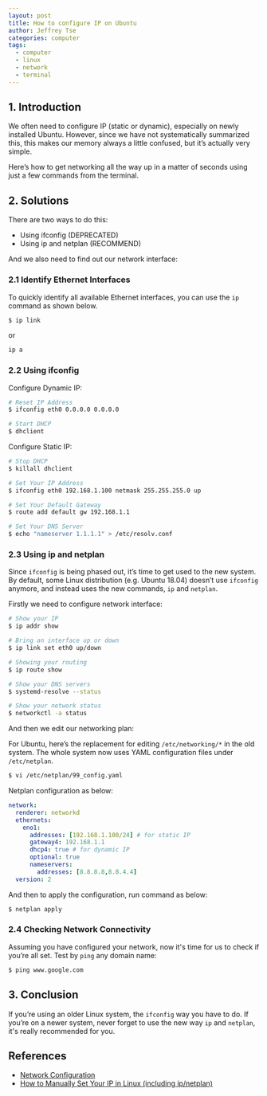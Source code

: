 ```yaml
---
layout: post
title: How to configure IP on Ubuntu
author: Jeffrey Tse
categories: computer
tags:
  - computer
  - linux
  - network
  - terminal
---
```


## 1. Introduction

We often need to configure IP (static or dynamic), especially on newly
installed Ubuntu. However, since we have not systematically summarized
this, this makes our memory always a little confused, but it’s actually
very simple.

Here’s how to get networking all the way up in a matter of seconds
using just a few commands from the terminal.

## 2. Solutions

There are two ways to do this:

- Using ifconfig (DEPRECATED)
- Using ip and netplan (RECOMMEND)

And we also need to find out our network interface:

### 2.1 Identify Ethernet Interfaces

To quickly identify all available Ethernet interfaces, you can use the
`ip` command as shown below.

```bash
$ ip link
```

or

```bash
ip a
```

### 2.2 Using ifconfig

Configure Dynamic IP:

```bash
# Reset IP Address
$ ifconfig eth0 0.0.0.0 0.0.0.0

# Start DHCP
$ dhclient
```

Configure Static IP:

```bash
# Stop DHCP
$ killall dhclient

# Set Your IP Address
$ ifconfig eth0 192.168.1.100 netmask 255.255.255.0 up

# Set Your Default Gateway
$ route add default gw 192.168.1.1

# Set Your DNS Server
$ echo "nameserver 1.1.1.1" > /etc/resolv.conf
```

### 2.3 Using ip and netplan

Since `ifconfig` is being phased out, it’s time to get used to the
new system. By default, some Linux distribution (e.g. Ubuntu 18.04)
doesn’t use `ifconfig` anymore, and instead uses the new commands,
`ip` and `netplan`.

Firstly we need to configure network interface:

```bash
# Show your IP
$ ip addr show

# Bring an interface up or down
$ ip link set eth0 up/down

# Showing your routing
$ ip route show

# Show your DNS servers
$ systemd-resolve --status

# Show your network status
$ networkctl -a status
```

And then we edit our networking plan:

For Ubuntu, here’s the replacement for editing `/etc/networking/*`
in the old system. The whole system now uses YAML configuration
files under `/etc/netplan`.

```bash
$ vi /etc/netplan/99_config.yaml
```

Netplan configuration as below:

```yaml
network:
  renderer: networkd
  ethernets:
    eno1:
      addresses: [192.168.1.100/24] # for static IP
      gateway4: 192.168.1.1
      dhcp4: true # for dynamic IP
      optional: true
      nameservers:
        addresses: [8.8.8.8,8.8.4.4]
  version: 2
```

And then to apply the configuration, run command as below:

```bash
$ netplan apply
```

### 2.4 Checking Network Connectivity

Assuming you have configured your network, now it's time for us to
check if you’re all set. Test by `ping` any domain name:

```bash
$ ping www.google.com
```

## 3. Conclusion

If you’re using an older Linux system, the `ifconfig` way you have
to do. If you’re on a newer system, never forget to use the new way `ip`
and `netplan`, it's really recommended for you.

## References

- [Network Configuration](https://ubuntu.com/server/docs/network-configuration)
- [How to Manually Set Your IP in Linux (including ip/netplan)](https://danielmiessler.com/study/manually-set-ip-linux/)
